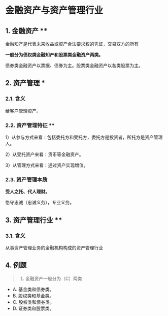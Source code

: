 # 金融资产与资产管理行业

## 1. 金融资产 **

金融知产是代表未来收益或资产合法要求权的凭证，交易双方的所有

**一般分为债权类金融知产和股票类金融资产两类。**

债券类金融资产以票据、债券为主。股票类金融资产以各类股票为主。

## 2. 资产管理 *

### 2.1. 含义

给客户管理资产。

### 2.2. 资产管理特征 **

1）从参与方式来看：包括委托方和受托方，委托方是投资者，所托方是资产管理人。

2）从受托资产来看：货币等金融资产。

3）从管理方式来看：通过资产实现增值。

### 2.3. 资产管理本质

**受人之托、代人理财。**

恪守忠诚（忠诚义务），专业义务。

## 3. 资产管理行业 **

### 3.1. 含义

从事资产管理业务的金融机构构成的资产管理行业

## 4. 例题

> 1. 金融资产一般分为（C）两类

- A. 基金类和债券类。
- B. 股权类和基金类。
- C. 股权类和债券类。
- D. 证券类和股票类。

